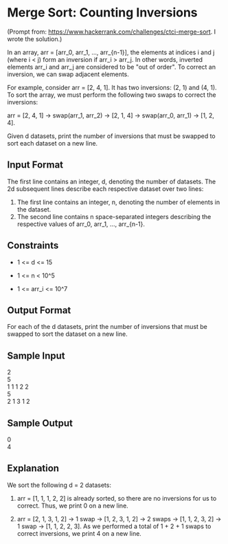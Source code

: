 # Merge Sort: Counting Inversions

(Prompt from: https://www.hackerrank.com/challenges/ctci-merge-sort. I wrote the solution.)

In an array, arr = [arr_0, arr_1, ..., arr_{n-1}], the elements at indices i and j (where i < j) form an inversion if arr_i > arr_j. In other words, inverted elements arr_i and arr_j are considered to be "out of order". To correct an inversion, we can swap adjacent elements.

For example, consider arr = [2, 4, 1]. It has two inversions: (2, 1) and (4, 1). To sort the array, we must perform the following two swaps to correct the inversions:

arr = [2, 4, 1] -> swap(arr_1, arr_2) -> [2, 1, 4] -> swap(arr_0, arr_1) -> [1, 2, 4].

Given d datasets, print the number of inversions that must be swapped to sort each dataset on a new line.

## Input Format

The first line contains an integer, d, denoting the number of datasets. 
The 2d subsequent lines describe each respective dataset over two lines:

1. The first line contains an integer, n, denoting the number of elements in the dataset.
2. The second line contains n space-separated integers describing the respective values of arr_0, arr_1, ..., arr_{n-1}.

## Constraints

* 1 <= d <= 15

* 1 <= n < 10^5

* 1 <= arr_i <= 10^7

## Output Format

For each of the d datasets, print the number of inversions that must be swapped to sort the dataset on a new line.

## Sample Input

2  
5  
1 1 1 2 2  
5  
2 1 3 1 2

## Sample Output

0  
4   

## Explanation

We sort the following d = 2 datasets:

1. arr = [1, 1, 1, 2, 2] is already sorted, so there are no inversions for us to correct. Thus, we print 0 on a new line.
 
2. arr = [2, 1, 3, 1, 2] -> 1 swap -> [1, 2, 3, 1, 2] -> 2 swaps -> [1, 1, 2, 3, 2] -> 1 swap -> [1, 1, 2, 2, 3]. As we performed a total of 1 + 2 + 1 swaps to correct inversions, we print 4 on a new line.